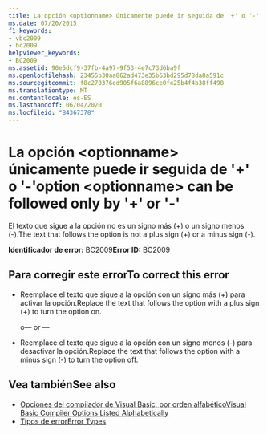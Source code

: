 ```yaml
---
title: La opción <optionname> únicamente puede ir seguida de '+' o '-'
ms.date: 07/20/2015
f1_keywords:
- vbc2009
- bc2009
helpviewer_keywords:
- BC2009
ms.assetid: 90e5dcf9-37fb-4a97-9f53-4e7c73d6ba9f
ms.openlocfilehash: 23455b30aa862ad473e35b63bd295d78da8a591c
ms.sourcegitcommit: f8c270376ed905f6a8896ce0fe25b4f4b38ff498
ms.translationtype: MT
ms.contentlocale: es-ES
ms.lasthandoff: 06/04/2020
ms.locfileid: "84367378"
---
```

# <a name="option-optionname-can-be-followed-only-by--or--"></a><span data-ttu-id="0abb2-102">La opción \<optionname> únicamente puede ir seguida de '+' o '-'</span><span class="sxs-lookup"><span data-stu-id="0abb2-102">option \<optionname> can be followed only by '+' or '-'</span></span>
<span data-ttu-id="0abb2-103">El texto que sigue a la opción no es un signo más (+) o un signo menos (-).</span><span class="sxs-lookup"><span data-stu-id="0abb2-103">The text that follows the option is not a plus sign (+) or a minus sign (-).</span></span>  
  
 <span data-ttu-id="0abb2-104">**Identificador de error:** BC2009</span><span class="sxs-lookup"><span data-stu-id="0abb2-104">**Error ID:** BC2009</span></span>  
  
## <a name="to-correct-this-error"></a><span data-ttu-id="0abb2-105">Para corregir este error</span><span class="sxs-lookup"><span data-stu-id="0abb2-105">To correct this error</span></span>  
  
- <span data-ttu-id="0abb2-106">Reemplace el texto que sigue a la opción con un signo más (+) para activar la opción.</span><span class="sxs-lookup"><span data-stu-id="0abb2-106">Replace the text that follows the option with a plus sign (+) to turn the option on.</span></span>  
  
     <span data-ttu-id="0abb2-107">o</span><span class="sxs-lookup"><span data-stu-id="0abb2-107">— or —</span></span>  
  
- <span data-ttu-id="0abb2-108">Reemplace el texto que sigue a la opción con un signo menos (-) para desactivar la opción.</span><span class="sxs-lookup"><span data-stu-id="0abb2-108">Replace the text that follows the option with a minus sign (-) to turn the option off.</span></span>  
  
## <a name="see-also"></a><span data-ttu-id="0abb2-109">Vea también</span><span class="sxs-lookup"><span data-stu-id="0abb2-109">See also</span></span>

- [<span data-ttu-id="0abb2-110">Opciones del compilador de Visual Basic, por orden alfabético</span><span class="sxs-lookup"><span data-stu-id="0abb2-110">Visual Basic Compiler Options Listed Alphabetically</span></span>](../reference/command-line-compiler/compiler-options-listed-alphabetically.md)
- [<span data-ttu-id="0abb2-111">Tipos de error</span><span class="sxs-lookup"><span data-stu-id="0abb2-111">Error Types</span></span>](../programming-guide/language-features/error-types.md)
